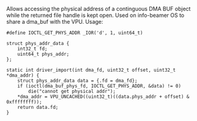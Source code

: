 Allows accessing the physical address of a continguous DMA BUF object while
the returned file handle is kept open. Used on info-beamer OS to share a
dma_buf with the VPU. Usage:

```
#define IOCTL_GET_PHYS_ADDR _IOR('d', 1, uint64_t)

struct phys_addr_data {
    int32_t fd;
    uint64_t phys_addr;
};

static int driver_import(int dma_fd, uint32_t offset, uint32_t *dma_addr) {
    struct phys_addr_data data = {.fd = dma_fd};
    if (ioctl(dma_buf_phys_fd, IOCTL_GET_PHYS_ADDR, &data) != 0)
        die("cannot get physical addr");
    *dma_addr = VPU_UNCACHED((uint32_t)((data.phys_addr + offset) & 0xffffffff));
    return data.fd;
}
```
